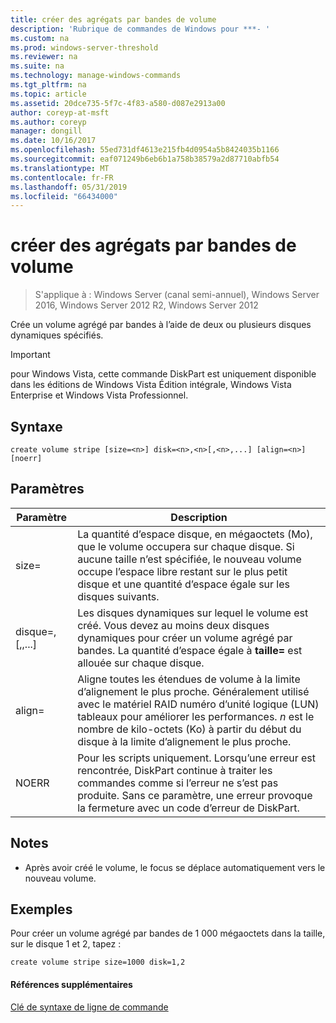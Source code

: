```yaml
---
title: créer des agrégats par bandes de volume
description: 'Rubrique de commandes de Windows pour ***- '
ms.custom: na
ms.prod: windows-server-threshold
ms.reviewer: na
ms.suite: na
ms.technology: manage-windows-commands
ms.tgt_pltfrm: na
ms.topic: article
ms.assetid: 20dce735-5f7c-4f83-a580-d087e2913a00
author: coreyp-at-msft
ms.author: coreyp
manager: dongill
ms.date: 10/16/2017
ms.openlocfilehash: 55ed731df4613e215fb4d0954a5b8424035b1166
ms.sourcegitcommit: eaf071249b6eb6b1a758b38579a2d87710abfb54
ms.translationtype: MT
ms.contentlocale: fr-FR
ms.lasthandoff: 05/31/2019
ms.locfileid: "66434000"
---
```

# <a name="create-volume-stripe"></a>créer des agrégats par bandes de volume

>S'applique à : Windows Server (canal semi-annuel), Windows Server 2016, Windows Server 2012 R2, Windows Server 2012

Crée un volume agrégé par bandes à l’aide de deux ou plusieurs disques dynamiques spécifiés.  
  
> [!IMPORTANT]  
> pour Windows Vista, cette commande DiskPart est uniquement disponible dans les éditions de Windows Vista Édition intégrale, Windows Vista Enterprise et Windows Vista Professionnel.  
  
  
  
## <a name="syntax"></a>Syntaxe  
  
```  
create volume stripe [size=<n>] disk=<n>,<n>[,<n>,...] [align=<n>] [noerr]  
```  
  
## <a name="parameters"></a>Paramètres  
  
|         Paramètre         |                                                                                                                            Description                                                                                                                            |
|---------------------------|-------------------------------------------------------------------------------------------------------------------------------------------------------------------------------------------------------------------------------------------------------------------|
|         size\=<n>         |             La quantité d’espace disque, en mégaoctets \(Mo\), que le volume occupera sur chaque disque. Si aucune taille n’est spécifiée, le nouveau volume occupe l’espace libre restant sur le plus petit disque et une quantité d’espace égale sur les disques suivants.             |
| disque\=<n>,<n>\[,<n>,...\] |                                  Les disques dynamiques sur lequel le volume est créé. Vous devez au moins deux disques dynamiques pour créer un volume agrégé par bandes. La quantité d’espace égale à **taille\= <n>**  est allouée sur chaque disque.                                   |
|        align\=<n>         | Aligne toutes les étendues de volume à la limite d’alignement le plus proche. Généralement utilisé avec le matériel RAID numéro d’unité logique \(LUN\) tableaux pour améliorer les performances. *n* est le nombre de kilo-octets \(Ko\) à partir du début du disque à la limite d’alignement le plus proche. |
|           NOERR           |                               Pour les scripts uniquement. Lorsqu’une erreur est rencontrée, DiskPart continue à traiter les commandes comme si l’erreur ne s’est pas produite. Sans ce paramètre, une erreur provoque la fermeture avec un code d’erreur de DiskPart.                                |
  
## <a name="remarks"></a>Notes  
  
-   Après avoir créé le volume, le focus se déplace automatiquement vers le nouveau volume.  
  
## <a name="BKMK_examples"></a>Exemples  
Pour créer un volume agrégé par bandes de 1 000 mégaoctets dans la taille, sur le disque 1 et 2, tapez :  
  
```  
create volume stripe size=1000 disk=1,2  
```  
  
#### <a name="additional-references"></a>Références supplémentaires  
[Clé de syntaxe de ligne de commande](command-line-syntax-key.md)  
  

  

